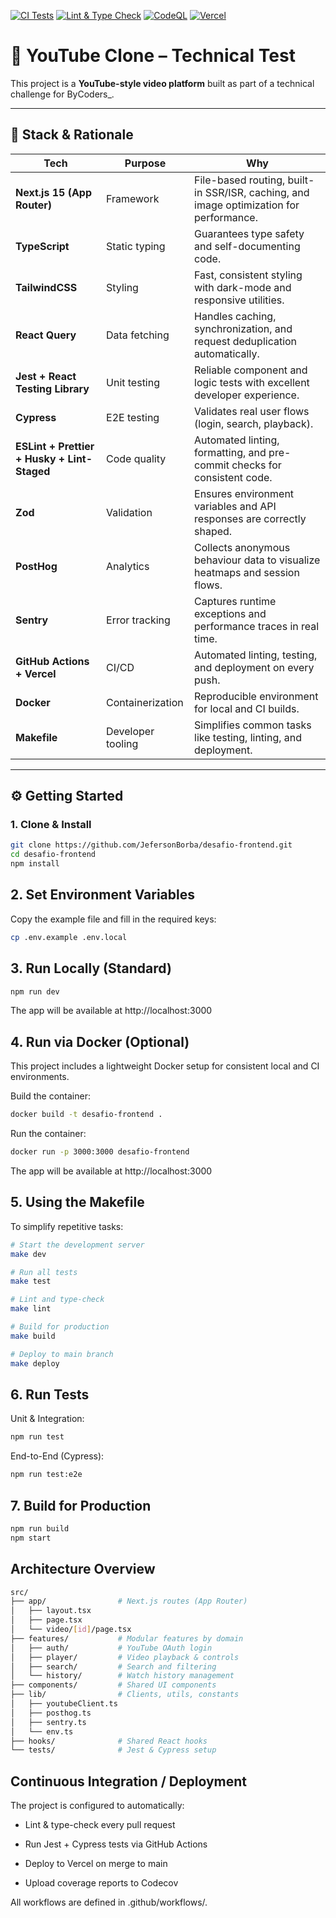 [![CI Tests](https://github.com/JefersonBorba/desafio-frontend/actions/workflows/test.yml/badge.svg)](https://github.com/JefersonBorba/desafio-frontend/actions/workflows/test.yml)
[![Lint & Type Check](https://github.com/JefersonBorba/desafio-frontend/actions/workflows/lint.yml/badge.svg)](https://github.com/JefersonBorba/desafio-frontend/actions/workflows/lint.yml)
[![CodeQL](https://github.com/JefersonBorba/desafio-frontend/actions/workflows/codeql.yml/badge.svg)](https://github.com/JefersonBorba/desafio-frontend/actions/workflows/codeql.yml)
[![Vercel](https://vercelbadge.vercel.app/api/JefersonBorba/desafio-frontend)](https://desafio-frontend-lilac-tau.vercel.app/)

# 🎥 YouTube Clone – Technical Test

This project is a **YouTube-style video platform** built as part of a technical challenge for ByCoders\_.

---

## 🚀 Stack & Rationale

| Tech                                        | Purpose           | Why                                                                                    |
| ------------------------------------------- | ----------------- | -------------------------------------------------------------------------------------- |
| **Next.js 15 (App Router)**                 | Framework         | File-based routing, built-in SSR/ISR, caching, and image optimization for performance. |
| **TypeScript**                              | Static typing     | Guarantees type safety and self-documenting code.                                      |
| **TailwindCSS**                             | Styling           | Fast, consistent styling with dark-mode and responsive utilities.                      |
| **React Query**                             | Data fetching     | Handles caching, synchronization, and request deduplication automatically.             |
| **Jest + React Testing Library**            | Unit testing      | Reliable component and logic tests with excellent developer experience.                |
| **Cypress**                                 | E2E testing       | Validates real user flows (login, search, playback).                                   |
| **ESLint + Prettier + Husky + Lint-Staged** | Code quality      | Automated linting, formatting, and pre-commit checks for consistent code.              |
| **Zod**                                     | Validation        | Ensures environment variables and API responses are correctly shaped.                  |
| **PostHog**                                 | Analytics         | Collects anonymous behaviour data to visualize heatmaps and session flows.             |
| **Sentry**                                  | Error tracking    | Captures runtime exceptions and performance traces in real time.                       |
| **GitHub Actions + Vercel**                 | CI/CD             | Automated linting, testing, and deployment on every push.                              |
| **Docker**                                  | Containerization  | Reproducible environment for local and CI builds.                                      |
| **Makefile**                                | Developer tooling | Simplifies common tasks like testing, linting, and deployment.                         |

---

## ⚙️ Getting Started

### 1. Clone & Install

```bash
git clone https://github.com/JefersonBorba/desafio-frontend.git
cd desafio-frontend
npm install
```

## 2. Set Environment Variables

Copy the example file and fill in the required keys:

```bash
cp .env.example .env.local
```

## 3. Run Locally (Standard)

```bash
npm run dev
```

The app will be available at http://localhost:3000

## 4. Run via Docker (Optional)

This project includes a lightweight Docker setup for consistent local and CI environments.

Build the container:

```bash
docker build -t desafio-frontend .
```

Run the container:

```bash
docker run -p 3000:3000 desafio-frontend
```

The app will be available at http://localhost:3000

## 5. Using the Makefile

To simplify repetitive tasks:

```bash
# Start the development server
make dev

# Run all tests
make test

# Lint and type-check
make lint

# Build for production
make build

# Deploy to main branch
make deploy

```

## 6. Run Tests

Unit & Integration:

```bash
npm run test
```

End-to-End (Cypress):

```bash
npm run test:e2e
```

## 7. Build for Production

```bash
npm run build
npm start
```

## Architecture Overview

```bash
src/
├── app/                # Next.js routes (App Router)
│   ├── layout.tsx
│   ├── page.tsx
│   └── video/[id]/page.tsx
├── features/           # Modular features by domain
│   ├── auth/           # YouTube OAuth login
│   ├── player/         # Video playback & controls
│   ├── search/         # Search and filtering
│   └── history/        # Watch history management
├── components/         # Shared UI components
├── lib/                # Clients, utils, constants
│   ├── youtubeClient.ts
│   ├── posthog.ts
│   ├── sentry.ts
│   └── env.ts
├── hooks/              # Shared React hooks
└── tests/              # Jest & Cypress setup

```

## Continuous Integration / Deployment

The project is configured to automatically:

- Lint & type-check every pull request

- Run Jest + Cypress tests via GitHub Actions

- Deploy to Vercel on merge to main

- Upload coverage reports to Codecov

All workflows are defined in .github/workflows/.
